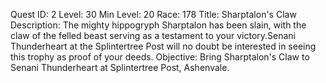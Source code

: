Quest ID: 2
Level: 30
Min Level: 20
Race: 178
Title: Sharptalon's Claw
Description: The mighty hippogryph Sharptalon has been slain, with the claw of the felled beast serving as a testament to your victory.Senani Thunderheart at the Splintertree Post will no doubt be interested in seeing this trophy as proof of your deeds.
Objective: Bring Sharptalon's Claw to Senani Thunderheart at Splintertree Post, Ashenvale.
